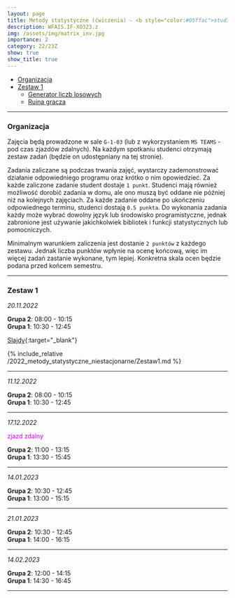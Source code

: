 ```yaml
---
layout: page
title: Metody statystyczne (ćwiczenia) - <b style="color:#05ffac">studia niestacjonarne</b> 
description: WFAIS.IF-XO323.z
img: /assets/img/matrix_inv.jpg
importance: 2
category: 22/23Z
show: true
show_title: true
---
```


<!-- no toc --> 
- [Organizacja](#organizacja)
- [Zestaw 1](#zestaw-1)
    - [Generator liczb losowych](#generator-liczb-losowych)
    - [Ruina gracza](#ruina-gracza)

<!-- - [Zestaw 2](#zestaw-2)
    - [Symulacja procesu Markova](#symulacja-procesu-markova)
    - [Process Poissona](#process-poissona)
- [Zestaw 3](#zestaw-3)
    - [Symulacja procesu kolejkowego](#symulacja-procesu-kolejkowego) -->

---

### **Organizacja**

Zajęcia będą prowadzone w sale `G-1-03` (lub z wykorzystaniem `MS TEAMS` - pod czas zjazdów zdalnych).
Na każdym spotkaniu studenci otrzymają zestaw zadań (będzie on udostępniany na tej stronie). 


Zadania zaliczane są podczas trwania zajęć, wystarczy zademonstrować działanie odpowiedniego programu oraz krótko o nim opowiedzieć. Za każde zaliczone zadanie student dostaje `1 punkt`.
Studenci mają również możliwość dorobić zadania w domu, ale ono muszą być oddane nie później niż na kolejnych zajęciach. Za każde zadanie oddane po ukończeniu odpowiednego terminu, studenci dostają `0.5 punkta`.
Do wykonania zadania każdy może wybrać dowolny język lub środowisko programistyczne, jednak zabronione jest używanie jakichkolwiek bibliotek i funkcji statystycznych lub pomocniczych.

Minimalnym warunkiem zaliczenia jest dostanie `2 punktów` z każdego zestawu. Jednak liczba punktów wpłynie na ocenę końcową, więc im więcej zadań zastanie wykonane, tym lepiej. Konkretna skala ocen będzie podana przed końcem semestru.

---

### **Zestaw 1**

*20.11.2022*

**Grupa 2**: 08:00 - 10:15  
**Grupa 1**: 10:30 - 12:45

[Slajdy](/teaching/2022_metody_statystyczne_niestacjonarne/1_Urbanevych_2022.pdf){:target="_blank"}

{% include_relative /2022_metody_statystyczne_niestacjonarne/Zestaw1.md %}

---


*11.12.2022*

**Grupa 2**: 08:00 - 10:15  
**Grupa 1**: 10:30 - 12:45
 
---

*17.12.2022*

<span style="color:#cc00ff"> zjazd zdalny </span>

**Grupa 2**: 11:00 - 13:15  
**Grupa 1**: 13:30 - 15:45



---

*14.01.2023*

**Grupa 2**: 10:30 - 12:45  
**Grupa 1**: 13:00 - 15:15

---

*21.01.2023*

**Grupa 2**: 10:30 - 12:45  
**Grupa 1**: 14:00 - 16:15

---

*14.02.2023*

**Grupa 2**: 12:00 - 14:15  
**Grupa 1**: 14:30 - 16:45

---